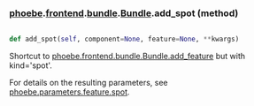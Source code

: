 ### [phoebe](phoebe.md).[frontend](phoebe.frontend.md).[bundle](phoebe.frontend.bundle.md).[Bundle](phoebe.frontend.bundle.Bundle.md).add_spot (method)


```py

def add_spot(self, component=None, feature=None, **kwargs)

```



Shortcut to [phoebe.frontend.bundle.Bundle.add_feature](phoebe.frontend.bundle.Bundle.add_feature.md) but with kind='spot'.

For details on the resulting parameters, see [phoebe.parameters.feature.spot](phoebe.parameters.feature.spot.md).

